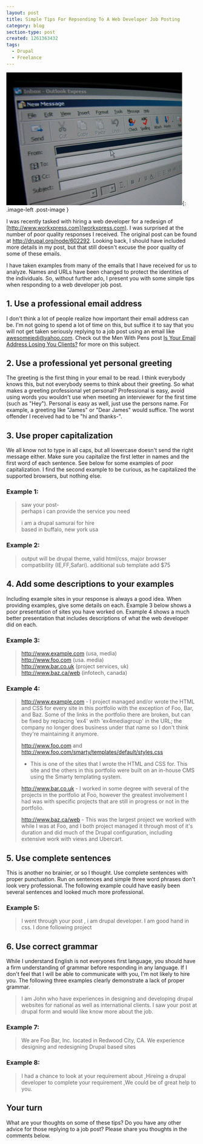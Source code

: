 ```yaml
---
layout: post
title: Simple Tips For Repsonding To A Web Developer Job Posting
category: blog
section-type: post
created: 1261363432
tags:
  - Drupal
  - Freelance
---
```

![Outlook](/img/blog/2009/12/outlook.jpg){: .image-left .post-image }

I was recently tasked with hiring a  web developer for a redesign of
[http://www.workxpress.com](workxpress.com). I was surprised at the number of
poor quality responses I received. The original post can be found at
<http://drupal.org/node/602292>. Looking back, I should have included more
details in my post, but that still doesn't excuse the poor quality of some of
these emails.

<!--more-->

I have taken examples from many of the emails that I have received for us to
analyze. Names and URLs have been changed to protect the identities of the
individuals. So, without further ado, I present you with some simple tips when
responding to a web developer job post.

## 1. Use a professional email address
I don't think a lot of people realize how important their email address can be.
I'm not going to spend a lot of time on this, but suffice it to say that you
will not get taken seriously replying to a job post using an email like
awesomejedi@yahoo.com. Check out the Men With Pens post
[Is Your Email Address Losing You Clients?](http://menwithpens.ca/email-address-losing-clients)
for more on this subject.

## 2. Use a professional yet personal greeting
The greeting is the first thing in your email to be read. I think everybody
knows this, but not everybody seems to think about their greeting. So what makes
a greeting professional yet personal?  Professional is easy, avoid using words
you wouldn't use when meeting an interviewer for the first time (such as "Hey").
Personal is easy as well, just use the persons name. For example, a greeting
like "James" or "Dear James" would suffice. The worst offender I received had to
be "hi and thanks-".

## 3. Use proper capitalization
We all know not to type in all caps, but all lowercase doesn't send the right
message either. Make sure you capitalize the first letter in names and the first
word of each sentence. See below for some examples of poor capitalization. I
find the second example to be curious, as he capitalized the supported browsers,
but nothing else.

### Example 1:
> saw your post-<br />
> perhaps i can provide the service you need
>
> i am a drupal samurai for hire<br />
> based in buffalo, new york usa

### Example 2:
> output will be drupal theme, valid html/css, major browser compatibility
> (IE,FF,Safari). additional sub template add $75

## 4. Add some descriptions to your examples
Including example sites in your response is always a good idea. When providing
examples, give some details on each. Example 3 below shows a poor presentation
of sites you have worked on. Example 4 shows a much better presentation that
includes descriptions of what the web developer did on each.

### Example 3:
> http://www.example.com (usa, media)<br />
> http://www.foo.com (usa. media)<br />
> http://www.bar.co.uk (project services, uk)<br />
> http://www.baz.ca/web (infotech, canada)

### Example 4:
> http://www.example.com - I project managed and/or wrote the HTML and CSS for
> every site in this portfolio with the exception of Foo, Bar, and Baz. Some of
> the links in the portfolio there are broken, but can be fixed by replacing
> 'ex4' with 'ex4mediagroup' in the URL; the company no longer does business
> under that name so I don't think they're maintaining it anymore.
> 
> http://www.foo.com and http://www.foo.com/smarty/templates/default/styles.css
> - This is one of the sites that I wrote the HTML and CSS for. This site and
> the others in this portfolio were built on an in-house CMS using the Smarty
> templating system.
>
> http://www.bar.co.uk - I worked in some degree with several of the projects in
> the portfolio at Foo, however the greatest involvement I had was with specific
> projects that are still in progress or not in the portfolio.
>
> http://www.baz.ca/web - This was the largest project we worked with while I
> was at Foo, and I both project managed it through most of it's duration and
> did much of the Drupal configuration, including extensive work with views and
> Ubercart.

## 5. Use complete sentences
This is another no brainier, or so I thought. Use complete sentences with proper
punctuation. Run on sentences and simple three word phrases don't look very
professional. The following example could have easily been several sentences and
looked much more professional.

### Example 5:
> I went through your   post , i am drupal developer. I am good hand in css. I
> done following project

## 6. Use correct grammar
While I understand English is not everyones first language, you should have a
firm understanding of grammar before responding in any language. If I don't feel
that I will be able to communicate with you, I'm not likely to hire you. The
following three examples clearly demonstrate a lack of proper grammar.

> I am John who have experiences in designing and developing drupal websites for
> national as well as international clients. I saw your post at drupal form and
> would like know more about the job.

### Example 7:
> We are Foo Bar, Inc. located in Redwood City, CA. We experience designing and
> redesigning Drupal based sites

### Example 8:
> I had a chance to look at your requirement about ,Hireing a drupal developer
> to complete your requirement ,We could be of great help to you.

## Your turn
What are your thoughts on some of these tips?  Do you have any other advice for
those replying to a job post?  Please share you thoughts in the comments below.
